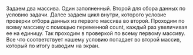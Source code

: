 Задаем два массива. Один заполненный. Второй для сбора данных по условию задачи. Далее задаем цикл внутри, которого условие проверки отбора данных из первого массива во второй. Проходим по всему массиву с помощью переменной count, каждый раз увеличивая ее на единицу. Так проходим в проверкой по всему первому массиву. Все что соответствует нашему условию попадает во второй массив, который по итогу выводим на экран.